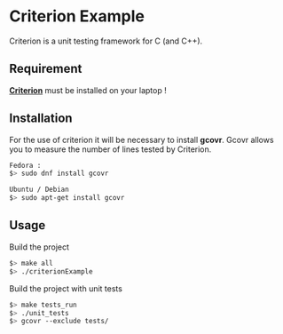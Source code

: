 # Criterion Example

Criterion is a unit testing framework for C (and C++).

## Requirement

**[Criterion](https://github.com/Snaipe/Criterion)** must be installed on your laptop !

## Installation

For the use of criterion it will be necessary to install **gcovr**.
Gcovr allows you to measure the number of lines tested by Criterion.

```bash
Fedora :
$> sudo dnf install gcovr

Ubuntu / Debian
$> sudo apt-get install gcovr
```

## Usage

Build the project
```bash
$> make all
$> ./criterionExample
```

Build the project with unit tests
```bash
$> make tests_run
$> ./unit_tests
$> gcovr --exclude tests/
```